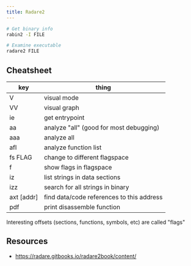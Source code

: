 ```yaml
---
title: Radare2
---
```


```bash
# Get binary info
rabin2 -I FILE

# Examine executable
radare2 FILE
```

## Cheatsheet

| key | thing       |
|-----|-------------|
| V   | visual mode |
| VV  | visual graph |
| ie  | get entrypoint |
| aa  | analyze "all"  (good for most debugging) |
| aaa | analyze all    |
| afl | analyze function list |
| fs FLAG | change to different flagspace |
| f | show flags in flagspace |
| iz | list strings in data sections |
| izz | search for all strings in binary |
| axt [addr] | find data/code references to this address |
| pdf | print disassemble function |

Interesting offsets (sections, functions, symbols, etc) are called "flags"

## Resources

* https://radare.gitbooks.io/radare2book/content/
